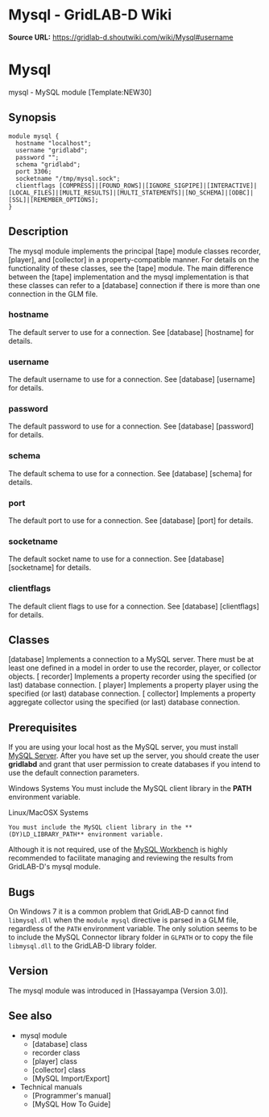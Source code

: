 # Mysql - GridLAB-D Wiki

**Source URL:** https://gridlab-d.shoutwiki.com/wiki/Mysql#username
# Mysql

mysql \- MySQL module [Template:NEW30]

## Synopsis
    
    
    module mysql {
      hostname "localhost";
      username "gridlabd";
      password "";
      schema "gridlabd";
      port 3306;
      socketname "/tmp/mysql.sock";
      clientflags [COMPRESS]|[FOUND_ROWS]|[IGNORE_SIGPIPE]|[INTERACTIVE]|[LOCAL_FILES]|[MULTI_RESULTS]|[MULTI_STATEMENTS]|[NO_SCHEMA]|[ODBC]|[SSL]|[REMEMBER_OPTIONS];
    }
    

## Description

The mysql module implements the principal [tape] module classes recorder, [player], and [collector] in a property-compatible manner. For details on the functionality of these classes, see the [tape] module. The main difference between the [tape] implementation and the mysql implementation is that these classes can refer to a [database] connection if there is more than one connection in the GLM file. 

### hostname

The default server to use for a connection. See [database] [hostname] for details. 

### username

The default username to use for a connection. See [database] [username] for details. 

### password

The default password to use for a connection. See [database] [password] for details. 

### schema

The default schema to use for a connection. See [database] [schema] for details. 

### port

The default port to use for a connection. See [database] [port] for details. 

### socketname

The default socket name to use for a connection. See [database] [socketname] for details. 

### clientflags

The default client flags to use for a connection. See [database] [clientflags] for details. 

## Classes

[database]
    Implements a connection to a MySQL server. There must be at least one defined in a model in order to use the recorder, player, or collector objects.
[ recorder]
    Implements a property recorder using the specified (or last) database connection.
[ player]
    Implements a property player using the specified (or last) database connection.
[ collector]
    Implements a property aggregate collector using the specified (or last) database connection.

## Prerequisites

If you are using your local host as the MySQL server, you must install [MySQL Server](http://www.mysql.com/downloads/mysql/). After you have set up the server, you should create the user **gridlabd** and grant that user permission to create databases if you intend to use the default connection parameters. 

Windows Systems
    You must include the MySQL client library in the **PATH** environment variable.

Linux/MacOSX Systems
    
    You must include the MySQL client library in the **(DY)LD_LIBRARY_PATH** environment variable.

Although it is not required, use of the [MySQL Workbench](http://www.mysql.com/downloads/workbench/) is highly recommended to facilitate managing and reviewing the results from GridLAB-D's mysql module. 

## Bugs

On Windows 7 it is a common problem that GridLAB-D cannot find `libmysql.dll` when the `module mysql` directive is parsed in a GLM file, regardless of the `PATH` environment variable. The only solution seems to be to include the MySQL Connector library folder in `GLPATH` or to copy the file `libmysql.dll` to the GridLAB-D library folder. 

## Version

The mysql module was introduced in [Hassayampa (Version 3.0)]. 

## See also

  * mysql module 
    * [database] class
    * recorder class
    * [player] class
    * [collector] class
    * [MySQL Import/Export]
  * Technical manuals 
    * [Programmer's manual]
    * [MySQL How To Guide]
